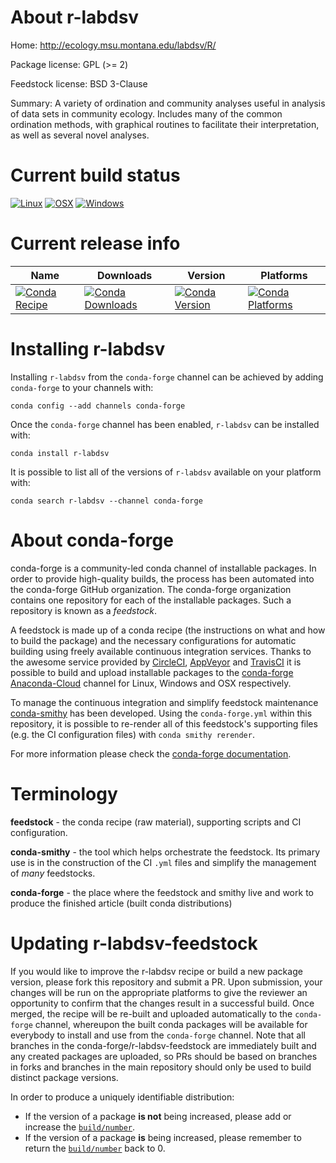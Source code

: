 About r-labdsv
==============

Home: http://ecology.msu.montana.edu/labdsv/R/

Package license: GPL (>= 2)

Feedstock license: BSD 3-Clause

Summary: A variety of ordination and community analyses useful in analysis of data sets in community ecology.   Includes many of the common ordination methods, with  graphical routines to facilitate their interpretation,  as well as several novel analyses.



Current build status
====================

[![Linux](https://img.shields.io/circleci/project/github/conda-forge/r-labdsv-feedstock/master.svg?label=Linux)](https://circleci.com/gh/conda-forge/r-labdsv-feedstock)
[![OSX](https://img.shields.io/travis/conda-forge/r-labdsv-feedstock/master.svg?label=macOS)](https://travis-ci.org/conda-forge/r-labdsv-feedstock)
[![Windows](https://img.shields.io/appveyor/ci/conda-forge/r-labdsv-feedstock/master.svg?label=Windows)](https://ci.appveyor.com/project/conda-forge/r-labdsv-feedstock/branch/master)

Current release info
====================

| Name | Downloads | Version | Platforms |
| --- | --- | --- | --- |
| [![Conda Recipe](https://img.shields.io/badge/recipe-r--labdsv-green.svg)](https://anaconda.org/conda-forge/r-labdsv) | [![Conda Downloads](https://img.shields.io/conda/dn/conda-forge/r-labdsv.svg)](https://anaconda.org/conda-forge/r-labdsv) | [![Conda Version](https://img.shields.io/conda/vn/conda-forge/r-labdsv.svg)](https://anaconda.org/conda-forge/r-labdsv) | [![Conda Platforms](https://img.shields.io/conda/pn/conda-forge/r-labdsv.svg)](https://anaconda.org/conda-forge/r-labdsv) |

Installing r-labdsv
===================

Installing `r-labdsv` from the `conda-forge` channel can be achieved by adding `conda-forge` to your channels with:

```
conda config --add channels conda-forge
```

Once the `conda-forge` channel has been enabled, `r-labdsv` can be installed with:

```
conda install r-labdsv
```

It is possible to list all of the versions of `r-labdsv` available on your platform with:

```
conda search r-labdsv --channel conda-forge
```


About conda-forge
=================

conda-forge is a community-led conda channel of installable packages.
In order to provide high-quality builds, the process has been automated into the
conda-forge GitHub organization. The conda-forge organization contains one repository
for each of the installable packages. Such a repository is known as a *feedstock*.

A feedstock is made up of a conda recipe (the instructions on what and how to build
the package) and the necessary configurations for automatic building using freely
available continuous integration services. Thanks to the awesome service provided by
[CircleCI](https://circleci.com/), [AppVeyor](http://www.appveyor.com/)
and [TravisCI](https://travis-ci.org/) it is possible to build and upload installable
packages to the [conda-forge](https://anaconda.org/conda-forge)
[Anaconda-Cloud](http://docs.anaconda.org/) channel for Linux, Windows and OSX respectively.

To manage the continuous integration and simplify feedstock maintenance
[conda-smithy](http://github.com/conda-forge/conda-smithy) has been developed.
Using the ``conda-forge.yml`` within this repository, it is possible to re-render all of
this feedstock's supporting files (e.g. the CI configuration files) with ``conda smithy rerender``.

For more information please check the [conda-forge documentation](https://conda-forge.org/docs/).

Terminology
===========

**feedstock** - the conda recipe (raw material), supporting scripts and CI configuration.

**conda-smithy** - the tool which helps orchestrate the feedstock.
                   Its primary use is in the construction of the CI ``.yml`` files
                   and simplify the management of *many* feedstocks.

**conda-forge** - the place where the feedstock and smithy live and work to
                  produce the finished article (built conda distributions)


Updating r-labdsv-feedstock
===========================

If you would like to improve the r-labdsv recipe or build a new
package version, please fork this repository and submit a PR. Upon submission,
your changes will be run on the appropriate platforms to give the reviewer an
opportunity to confirm that the changes result in a successful build. Once
merged, the recipe will be re-built and uploaded automatically to the
`conda-forge` channel, whereupon the built conda packages will be available for
everybody to install and use from the `conda-forge` channel.
Note that all branches in the conda-forge/r-labdsv-feedstock are
immediately built and any created packages are uploaded, so PRs should be based
on branches in forks and branches in the main repository should only be used to
build distinct package versions.

In order to produce a uniquely identifiable distribution:
 * If the version of a package **is not** being increased, please add or increase
   the [``build/number``](http://conda.pydata.org/docs/building/meta-yaml.html#build-number-and-string).
 * If the version of a package **is** being increased, please remember to return
   the [``build/number``](http://conda.pydata.org/docs/building/meta-yaml.html#build-number-and-string)
   back to 0.